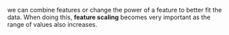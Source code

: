 we can combine features or change the power of a feature to better fit the data. When doing this, **feature scaling** becomes very important as the range of values also increases.
